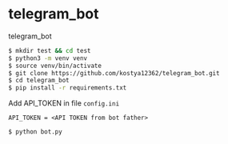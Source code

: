# telegram_bot
telegram_bot

```bash
$ mkdir test && cd test
$ python3 -m venv venv
$ source venv/bin/activate
$ git clone https://github.com/kostya12362/telegram_bot.git
$ cd telegram_bot
$ pip install -r requirements.txt
```

Add API_TOKEN in file `config.ini`</br>

```script
API_TOKEN = <API TOKEN from bot father>
```


```bash
$ python bot.py
```


